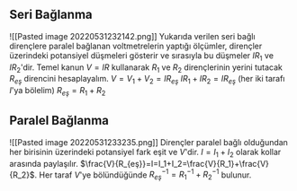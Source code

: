 ## Seri Bağlanma
![[Pasted image 20220531232142.png]]
Yukarıda verilen seri bağlı dirençlere paralel bağlanan voltmetrelerin yaptığı ölçümler, dirençler üzerindeki potansiyel düşmeleri gösterir ve sırasıyla bu düşmeler $IR_1$ ve $IR_2$'dir.
Temel kanun $V=IR$ kullanarak $R_1$ ve $R_2$ dirençlerinin yerini tutacak $R_{eş}$ direncini hesaplayalım.
$V=V_1+V_2=IR_{eş}$
$IR_1+IR_2=IR_{eş}$ (her iki tarafı $I$'ya bölelim)
$R_{eş}=R_1+R_2$

## Paralel Bağlanma
![[Pasted image 20220531233235.png]]
Dirençler paralel bağlı olduğundan her birisinin üzerindeki potansiyel fark eşit ve $V$'dir. $I=I_1+I_2$ olarak kollar arasında paylaşılır. $\frac{V}{R_{eş}}=I=I_1+I_2=\frac{V}{R_1}+\frac{V}{R_2}$. Her taraf $V$'ye bölündüğünde $R_{eş}^{-1}=R_1^{-1}+R_2^{-1}$ bulunur.